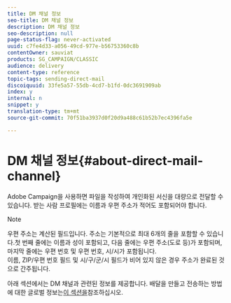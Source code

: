 ```yaml
---
title: DM 채널 정보
seo-title: DM 채널 정보
description: DM 채널 정보
seo-description: null
page-status-flag: never-activated
uuid: c7fe4d33-a056-49cd-977e-b56753360c8b
contentOwner: sauviat
products: SG_CAMPAIGN/CLASSIC
audience: delivery
content-type: reference
topic-tags: sending-direct-mail
discoiquuid: 33fe5a57-55db-4cd7-b1fd-0dc3691909ab
index: y
internal: n
snippet: y
translation-type: tm+mt
source-git-commit: 70f51ba3937d0f20d9a488c61b52b7ec4396fa5e

---
```



# DM 채널 정보{#about-direct-mail-channel}

Adobe Campaign을 사용하면 파일을 작성하여 개인화된 서신을 대량으로 전달할 수 있습니다. 받는 사람 프로필에는 이름과 우편 주소가 적어도 포함되어야 합니다.

>[!NOTE]
>
>우편 주소는 계산된 필드입니다. 주소는 기본적으로 최대 6개의 줄을 포함할 수 있습니다.첫 번째 줄에는 이름과 성이 포함되고, 다음 줄에는 우편 주소(도로 등)가 포함되며, 마지막 줄에는 우편 번호 및 우편 번호, 시/시가 포함됩니다.\
>이름, ZIP/우편 번호 필드 및 시/구/군/시 필드가 비어 있지 않은 경우 주소가 완료된 것으로 간주됩니다.

아래 섹션에서는 DM 채널과 관련된 정보를 제공합니다. 배달을 만들고 전송하는 방법에 대한 글로벌 정보는[이 섹션을](../../delivery/using/steps-about-delivery-creation-steps.md)참조하십시오.
